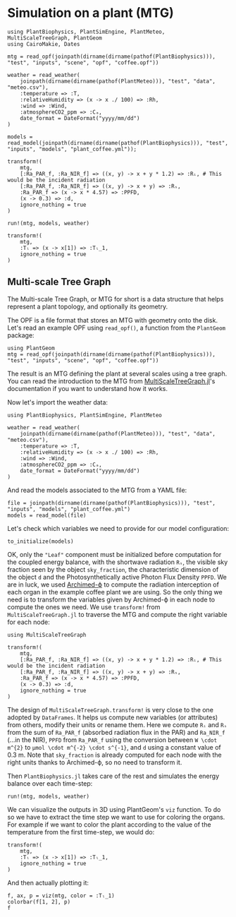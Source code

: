 # Simulation on a plant (MTG)

```@setup usepkg
using PlantBiophysics, PlantSimEngine, PlantMeteo, MultiScaleTreeGraph, PlantGeom
using CairoMakie, Dates

mtg = read_opf(joinpath(dirname(dirname(pathof(PlantBiophysics))), "test", "inputs", "scene", "opf", "coffee.opf"))

weather = read_weather(
    joinpath(dirname(dirname(pathof(PlantMeteo))), "test", "data", "meteo.csv"),
    :temperature => :T,
    :relativeHumidity => (x -> x ./ 100) => :Rh,
    :wind => :Wind,
    :atmosphereCO2_ppm => :Cₐ,
    date_format = DateFormat("yyyy/mm/dd")
)

models = read_model(joinpath(dirname(dirname(pathof(PlantBiophysics))), "test", "inputs", "models", "plant_coffee.yml"));

transform!(
    mtg,
    [:Ra_PAR_f, :Ra_NIR_f] => ((x, y) -> x + y * 1.2) => :Rᵢ, # This would be the incident radiation
    [:Ra_PAR_f, :Ra_NIR_f] => ((x, y) -> x + y) => :Rₛ,
    :Ra_PAR_f => (x -> x * 4.57) => :PPFD,
    (x -> 0.3) => :d,
    ignore_nothing = true
)

run!(mtg, models, weather)

transform!(
    mtg,
    :Tₗ => (x -> x[1]) => :Tₗ_1,
    ignore_nothing = true
)
```

## Multi-scale Tree Graph

The Multi-scale Tree Graph, or MTG for short is a data structure that helps represent a plant topology, and optionally its geometry.

The OPF is a file format that stores an MTG with geometry onto the disk. Let's read an example OPF using `read_opf()`, a function from the `PlantGeom` package:

```@example usepkg
using PlantGeom
mtg = read_opf(joinpath(dirname(dirname(pathof(PlantBiophysics))), "test", "inputs", "scene", "opf", "coffee.opf"))
```

The result is an MTG defining the plant at several scales using a tree graph. You can read the introduction to the MTG from [MultiScaleTreeGraph.jl](https://vezy.github.io/MultiScaleTreeGraph.jl/stable/the_mtg/mtg_concept/)'s documentation if you want to understand how it works.

Now let's import the weather data:

```@example usepkg
using PlantBiophysics, PlantSimEngine, PlantMeteo

weather = read_weather(
    joinpath(dirname(dirname(pathof(PlantMeteo))), "test", "data", "meteo.csv"),
    :temperature => :T,
    :relativeHumidity => (x -> x ./ 100) => :Rh,
    :wind => :Wind,
    :atmosphereCO2_ppm => :Cₐ,
    date_format = DateFormat("yyyy/mm/dd")
)
```

And read the models associated to the MTG from a YAML file:

```@example usepkg
file = joinpath(dirname(dirname(pathof(PlantBiophysics))), "test", "inputs", "models", "plant_coffee.yml")
models = read_model(file)
```

Let's check which variables we need to provide for our model configuration:

```@example usepkg
to_initialize(models)
```

OK, only the `"Leaf"` component must be initialized before computation for the coupled energy balance, with the shortwave radiation `Rₛ`, the visible sky fraction seen by the object `sky_fraction`, the characteristic dimension of the object `d` and the Photosynthetically active Photon Flux Density `PPFD`. We are in luck, we used [Archimed-ϕ](https://archimed-platform.github.io/archimed-phys-user-doc/) to compute the radiation interception of each organ in the example coffee plant we are using. So the only thing we need is to transform the variables given by Archimed-ϕ in each node to compute the ones we need. We use `transform!` from `MultiScaleTreeGraph.jl` to traverse the MTG and compute the right variable for each node:

```@example usepkg
using MultiScaleTreeGraph

transform!(
    mtg,
    [:Ra_PAR_f, :Ra_NIR_f] => ((x, y) -> x + y * 1.2) => :Rᵢ, # This would be the incident radiation
    [:Ra_PAR_f, :Ra_NIR_f] => ((x, y) -> x + y) => :Rₛ,
    :Ra_PAR_f => (x -> x * 4.57) => :PPFD,
    (x -> 0.3) => :d,
    ignore_nothing = true
)
```

The design of `MultiScaleTreeGraph.transform!` is very close to the one adopted by `DataFrames`. It helps us compute new variables (or attributes) from others, modify their units or rename them. Here we compute `Rᵢ` and `Rₛ` from the sum of `Ra_PAR_f` (absorbed radiation flux in the PAR) and `Ra_NIR_f` (...in the NIR), `PPFD` from `Ra_PAR_f` using the conversion between ``W \cdot m^{2}`` to ``μmol \cdot m^{-2} \cdot s^{-1}``, and `d` using a constant value of 0.3 m. Note that `sky_fraction` is already computed for each node with the right units thanks to Archimed-ϕ, so no need to transform it.

Then `PlantBiophysics.jl` takes care of the rest and simulates the energy balance over each time-step:

```@example usepkg
run!(mtg, models, weather)
```

We can visualize the outputs in 3D using PlantGeom's `viz` function. To do so we have to extract the time step we want to use for coloring the organs. For example if we want to color the plant according to the value of the temperature from the first time-step, we would do:

```@example usepkg
transform!(
    mtg,
    :Tₗ => (x -> x[1]) => :Tₗ_1,
    ignore_nothing = true
)
```

And then actually plotting it:

```@example usepkg
f, ax, p = viz(mtg, color = :Tₗ_1)
colorbar(f[1, 2], p)
f
```
